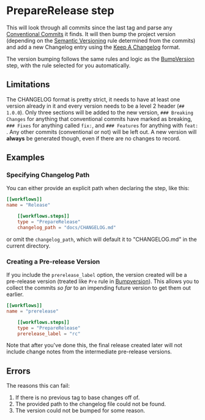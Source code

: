 # PrepareRelease step

This will look through all commits since the last tag and parse any [Conventional Commits](https://www.conventionalcommits.org/en/v1.0.0/) it finds. It will then bump the project version (depending on the [Semantic Versioning] rule determined from the commits) and add a new Changelog entry using the [Keep A Changelog](https://keepachangelog.com/en/1.0.0/) format.

The version bumping follows the same rules and logic as the [BumpVersion] step, with the rule selected for you automatically.

## Limitations

The CHANGELOG format is pretty strict, it needs to have at least one version already in it and every version needs to be a level 2 header (`## 1.0.0`). Only three sections will be added to the new version, `### Breaking Changes` for anything that conventional commits have marked as breaking, `### Fixes` for anything called `fix:`, and `### Features` for anything with `feat: `. Any other commits (conventional or not) will be left out. A new version will **always** be generated though, even if there are no changes to record.

## Examples

### Specifying Changelog Path

You can either provide an explicit path when declaring the step, like this:

```toml
[[workflows]]
name = "Release"

    [[workflows.steps]]
    type = "PrepareRelease"
    changelog_path = "docs/CHANGELOG.md"
```

or omit the `changelog_path`, which will default it to "CHANGELOG.md" in the current directory.

### Creating a Pre-release Version

If you include the `prerelease_label` option, the version created will be a pre-release version (treated like `Pre` rule in [Bumpversion]). This allows you to collect the commits _so far_ to an impending future version to get them out earlier.

```toml
[[workflows]]
name = "prerelease"

    [[workflows.steps]]
    type = "PrepareRelease"
    prerelease_label = "rc"
```

Note that after you've done this, the final release created later will not include change notes from the intermediate pre-release versions.

## Errors

The reasons this can fail:

1. If there is no previous tag to base changes off of.
1. The provided path to the changelog file could not be found.
1. The version could not be bumped for some reason.

[semantic versioning]: https://semver.org
[bumpversion]: ./BumpVersion.md
